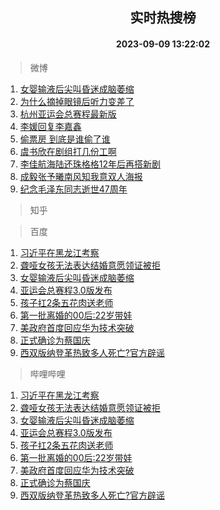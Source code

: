 <div align="center"><h2>实时热搜榜</h2><h4>2023-09-09 13:22:02</h4></div>

> 微博  

1. [女婴输液后尖叫昏迷成脑萎缩](https://s.weibo.com/weibo?q=%23%E5%A5%B3%E5%A9%B4%E8%BE%93%E6%B6%B2%E5%90%8E%E5%B0%96%E5%8F%AB%E6%98%8F%E8%BF%B7%E6%88%90%E8%84%91%E8%90%8E%E7%BC%A9%23&t=31&band_rank=1&Refer=top)<br />
2. [为什么摘掉眼镜后听力变差了](https://s.weibo.com/weibo?q=%E4%B8%BA%E4%BB%80%E4%B9%88%E6%91%98%E6%8E%89%E7%9C%BC%E9%95%9C%E5%90%8E%E5%90%AC%E5%8A%9B%E5%8F%98%E5%B7%AE%E4%BA%86&t=31&band_rank=2&Refer=top)<br />
3. [杭州亚运会总赛程最新版](https://s.weibo.com/weibo?q=%23%E6%9D%AD%E5%B7%9E%E4%BA%9A%E8%BF%90%E4%BC%9A%E6%80%BB%E8%B5%9B%E7%A8%8B%E6%9C%80%E6%96%B0%E7%89%88%23&t=31&band_rank=3&Refer=top)<br />
4. [李媛回复李嘉鑫](https://s.weibo.com/weibo?q=%23%E6%9D%8E%E5%AA%9B%E5%9B%9E%E5%A4%8D%E6%9D%8E%E5%98%89%E9%91%AB%23&t=31&band_rank=4&Refer=top)<br />
5. [偷票房 到底是谁偷了谁](https://s.weibo.com/weibo?q=%E5%81%B7%E7%A5%A8%E6%88%BF%20%E5%88%B0%E5%BA%95%E6%98%AF%E8%B0%81%E5%81%B7%E4%BA%86%E8%B0%81&t=31&band_rank=5&Refer=top)<br />
6. [虞书欣在剧组打几份工啊](https://s.weibo.com/weibo?q=%23%E8%99%9E%E4%B9%A6%E6%AC%A3%E5%9C%A8%E5%89%A7%E7%BB%84%E6%89%93%E5%87%A0%E4%BB%BD%E5%B7%A5%E5%95%8A%23&t=31&band_rank=6&Refer=top)<br />
7. [李佳航海陆还珠格格12年后再搭新剧](https://s.weibo.com/weibo?q=%23%E6%9D%8E%E4%BD%B3%E8%88%AA%E6%B5%B7%E9%99%86%E8%BF%98%E7%8F%A0%E6%A0%BC%E6%A0%BC12%E5%B9%B4%E5%90%8E%E5%86%8D%E6%90%AD%E6%96%B0%E5%89%A7%23&t=31&band_rank=7&Refer=top)<br />
8. [成毅张予曦南风知我意双人海报](https://s.weibo.com/weibo?q=%23%E6%88%90%E6%AF%85%E5%BC%A0%E4%BA%88%E6%9B%A6%E5%8D%97%E9%A3%8E%E7%9F%A5%E6%88%91%E6%84%8F%E5%8F%8C%E4%BA%BA%E6%B5%B7%E6%8A%A5%23&t=31&band_rank=8&Refer=top)<br />
9. [纪念毛泽东同志逝世47周年](https://s.weibo.com/weibo?q=%23%E7%BA%AA%E5%BF%B5%E6%AF%9B%E6%B3%BD%E4%B8%9C%E5%90%8C%E5%BF%97%E9%80%9D%E4%B8%9647%E5%91%A8%E5%B9%B4%23&t=31&band_rank=9&Refer=top)<br />

> 知乎  


> 百度  

1. [习近平在黑龙江考察](https://www.baidu.com/s?wd=%E4%B9%A0%E8%BF%91%E5%B9%B3%E5%9C%A8%E9%BB%91%E9%BE%99%E6%B1%9F%E8%80%83%E5%AF%9F&sa=fyb_news&rsv_dl=fyb_news)<br />
2. [聋哑女孩无法表达结婚意愿领证被拒](https://www.baidu.com/s?wd=%E8%81%8B%E5%93%91%E5%A5%B3%E5%AD%A9%E6%97%A0%E6%B3%95%E8%A1%A8%E8%BE%BE%E7%BB%93%E5%A9%9A%E6%84%8F%E6%84%BF%E9%A2%86%E8%AF%81%E8%A2%AB%E6%8B%92&sa=fyb_news&rsv_dl=fyb_news)<br />
3. [女婴输液后尖叫昏迷成脑萎缩](https://www.baidu.com/s?wd=%E5%A5%B3%E5%A9%B4%E8%BE%93%E6%B6%B2%E5%90%8E%E5%B0%96%E5%8F%AB%E6%98%8F%E8%BF%B7%E6%88%90%E8%84%91%E8%90%8E%E7%BC%A9&sa=fyb_news&rsv_dl=fyb_news)<br />
4. [亚运会总赛程3.0版发布](https://www.baidu.com/s?wd=%E4%BA%9A%E8%BF%90%E4%BC%9A%E6%80%BB%E8%B5%9B%E7%A8%8B3.0%E7%89%88%E5%8F%91%E5%B8%83&sa=fyb_news&rsv_dl=fyb_news)<br />
5. [孩子扛2条五花肉送老师](https://www.baidu.com/s?wd=%E5%AD%A9%E5%AD%90%E6%89%9B2%E6%9D%A1%E4%BA%94%E8%8A%B1%E8%82%89%E9%80%81%E8%80%81%E5%B8%88&sa=fyb_news&rsv_dl=fyb_news)<br />
6. [第一批离婚的00后:22岁带娃](https://www.baidu.com/s?wd=%E7%AC%AC%E4%B8%80%E6%89%B9%E7%A6%BB%E5%A9%9A%E7%9A%8400%E5%90%8E%3A22%E5%B2%81%E5%B8%A6%E5%A8%83&sa=fyb_news&rsv_dl=fyb_news)<br />
7. [美政府首度回应华为技术突破](https://www.baidu.com/s?wd=%E7%BE%8E%E6%94%BF%E5%BA%9C%E9%A6%96%E5%BA%A6%E5%9B%9E%E5%BA%94%E5%8D%8E%E4%B8%BA%E6%8A%80%E6%9C%AF%E7%AA%81%E7%A0%B4&sa=fyb_news&rsv_dl=fyb_news)<br />
8. [正式确诊为蔡国庆](https://www.baidu.com/s?wd=%E6%AD%A3%E5%BC%8F%E7%A1%AE%E8%AF%8A%E4%B8%BA%E8%94%A1%E5%9B%BD%E5%BA%86&sa=fyb_news&rsv_dl=fyb_news)<br />
9. [西双版纳登革热致多人死亡?官方辟谣](https://www.baidu.com/s?wd=%E8%A5%BF%E5%8F%8C%E7%89%88%E7%BA%B3%E7%99%BB%E9%9D%A9%E7%83%AD%E8%87%B4%E5%A4%9A%E4%BA%BA%E6%AD%BB%E4%BA%A1%3F%E5%AE%98%E6%96%B9%E8%BE%9F%E8%B0%A3&sa=fyb_news&rsv_dl=fyb_news)<br />

> 哔哩哔哩  

1. [习近平在黑龙江考察](https://www.baidu.com/s?wd=%E4%B9%A0%E8%BF%91%E5%B9%B3%E5%9C%A8%E9%BB%91%E9%BE%99%E6%B1%9F%E8%80%83%E5%AF%9F&sa=fyb_news&rsv_dl=fyb_news)<br />
2. [聋哑女孩无法表达结婚意愿领证被拒](https://www.baidu.com/s?wd=%E8%81%8B%E5%93%91%E5%A5%B3%E5%AD%A9%E6%97%A0%E6%B3%95%E8%A1%A8%E8%BE%BE%E7%BB%93%E5%A9%9A%E6%84%8F%E6%84%BF%E9%A2%86%E8%AF%81%E8%A2%AB%E6%8B%92&sa=fyb_news&rsv_dl=fyb_news)<br />
3. [女婴输液后尖叫昏迷成脑萎缩](https://www.baidu.com/s?wd=%E5%A5%B3%E5%A9%B4%E8%BE%93%E6%B6%B2%E5%90%8E%E5%B0%96%E5%8F%AB%E6%98%8F%E8%BF%B7%E6%88%90%E8%84%91%E8%90%8E%E7%BC%A9&sa=fyb_news&rsv_dl=fyb_news)<br />
4. [亚运会总赛程3.0版发布](https://www.baidu.com/s?wd=%E4%BA%9A%E8%BF%90%E4%BC%9A%E6%80%BB%E8%B5%9B%E7%A8%8B3.0%E7%89%88%E5%8F%91%E5%B8%83&sa=fyb_news&rsv_dl=fyb_news)<br />
5. [孩子扛2条五花肉送老师](https://www.baidu.com/s?wd=%E5%AD%A9%E5%AD%90%E6%89%9B2%E6%9D%A1%E4%BA%94%E8%8A%B1%E8%82%89%E9%80%81%E8%80%81%E5%B8%88&sa=fyb_news&rsv_dl=fyb_news)<br />
6. [第一批离婚的00后:22岁带娃](https://www.baidu.com/s?wd=%E7%AC%AC%E4%B8%80%E6%89%B9%E7%A6%BB%E5%A9%9A%E7%9A%8400%E5%90%8E%3A22%E5%B2%81%E5%B8%A6%E5%A8%83&sa=fyb_news&rsv_dl=fyb_news)<br />
7. [美政府首度回应华为技术突破](https://www.baidu.com/s?wd=%E7%BE%8E%E6%94%BF%E5%BA%9C%E9%A6%96%E5%BA%A6%E5%9B%9E%E5%BA%94%E5%8D%8E%E4%B8%BA%E6%8A%80%E6%9C%AF%E7%AA%81%E7%A0%B4&sa=fyb_news&rsv_dl=fyb_news)<br />
8. [正式确诊为蔡国庆](https://www.baidu.com/s?wd=%E6%AD%A3%E5%BC%8F%E7%A1%AE%E8%AF%8A%E4%B8%BA%E8%94%A1%E5%9B%BD%E5%BA%86&sa=fyb_news&rsv_dl=fyb_news)<br />
9. [西双版纳登革热致多人死亡?官方辟谣](https://www.baidu.com/s?wd=%E8%A5%BF%E5%8F%8C%E7%89%88%E7%BA%B3%E7%99%BB%E9%9D%A9%E7%83%AD%E8%87%B4%E5%A4%9A%E4%BA%BA%E6%AD%BB%E4%BA%A1%3F%E5%AE%98%E6%96%B9%E8%BE%9F%E8%B0%A3&sa=fyb_news&rsv_dl=fyb_news)<br />
